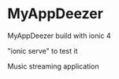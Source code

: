 # MyAppDeezer
MyAppDeezer build with ionic 4

"ionic serve" to test it

Music streaming application
